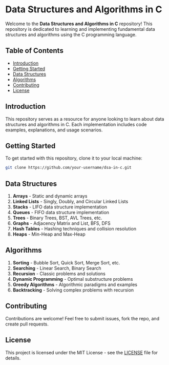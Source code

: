 # Data Structures and Algorithms in C

Welcome to the **Data Structures and Algorithms in C** repository! This repository is dedicated to learning and implementing fundamental data structures and algorithms using the C programming language.

## Table of Contents
- [Introduction](#introduction)
- [Getting Started](#getting-started)
- [Data Structures](#data-structures)
- [Algorithms](#algorithms)
- [Contributing](#contributing)
- [License](#license)

## Introduction
This repository serves as a resource for anyone looking to learn about data structures and algorithms in C. Each implementation includes code examples, explanations, and usage scenarios.

## Getting Started
To get started with this repository, clone it to your local machine:

```bash
git clone https://github.com/your-username/dsa-in-c.git
```

## Data Structures
1. **Arrays** - Static and dynamic arrays
2. **Linked Lists** - Singly, Doubly, and Circular Linked Lists
3. **Stacks** - LIFO data structure implementation
4. **Queues** - FIFO data structure implementation
5. **Trees** - Binary Trees, BST, AVL Trees, etc.
6. **Graphs** - Adjacency Matrix and List, BFS, DFS
7. **Hash Tables** - Hashing techniques and collision resolution
8. **Heaps** - Min-Heap and Max-Heap

## Algorithms
1. **Sorting** - Bubble Sort, Quick Sort, Merge Sort, etc.
2. **Searching** - Linear Search, Binary Search
3. **Recursion** - Classic problems and solutions
4. **Dynamic Programming** - Optimal substructure problems
5. **Greedy Algorithms** - Algorithmic paradigms and examples
6. **Backtracking** - Solving complex problems with recursion

## Contributing
Contributions are welcome! Feel free to submit issues, fork the repo, and create pull requests.

## License
This project is licensed under the MIT License - see the [LICENSE](LICENSE) file for details.